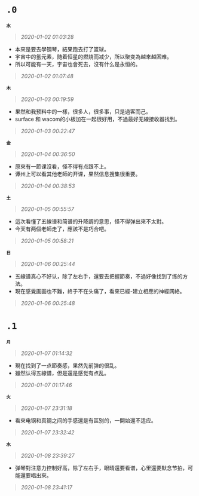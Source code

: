 **`.0`**
========
**`水`**
>*2020-01-02 01:03:28*
- 本來是要去學钢琴，結果跑去打了篮球。
- 宇宙中的氢元素，随着恒星的燃烧而减少，所以聚变為越來越困难。
- 所以可能有一天，宇宙也會死去，沒有什么是永恒的。
>*2020-01-02 01:07:48*

**`木`**
>*2020-01-03 00:19:59*
- 果然和我预料中的一樣，很多人，很多事，只是過客而己。
- surface 和 wacom的小板加在一起很好用，不過最好无線接收器找到。
>*2020-01-03 00:22:47*

**`金`**
>*2020-01-04 00:36:50*
- 原來有一節课沒看，怪不得有点跟不上。
- 谭州上可以看其他老師的开课，果然信息搜集很重要。
>*2020-01-04 00:38:53*

**`土`**
>*2020-01-05 00:55:57*
- 這次看懂了五線谱和简谱的升降調的意思，怪不得弹出來不太對。
- 今天有两個老師走了，應該不是巧合吧。
>*2020-01-05 00:58:21*

**`日`**
>*2020-01-06 00:25:44*
- 五線谱真心不好认，除了左右手，還要去把握節奏，不過好像找到了练的方法。
- 現在感覺画画也不難，終于不在头痛了，看來已經-建立相應的神經网絡。
>*2020-01-06 00:25:48*

**`.1`**
========
**`月`**
>*2020-01-07 01:14:32*
- 現在找到了一点節奏感，果然先前弹的很乱。
- 雖然认得五線谱，但是還是感觉有点乱。
>*2020-01-07 01:17:46*

**`火`**
>*2020-01-07 23:31:18*
- 看來电钢和真钢之间的手感還是有區别的，一開始還不适应。
>*2020-01-07 23:32:42*

**`水`**
>*2020-01-08 23:39:27*
- 弹琴對注意力控制好高，除了左右手，眼晴還要看谱，心里還要默念节拍，可能還要唱出來。
>*2020-01-08 23:41:17*